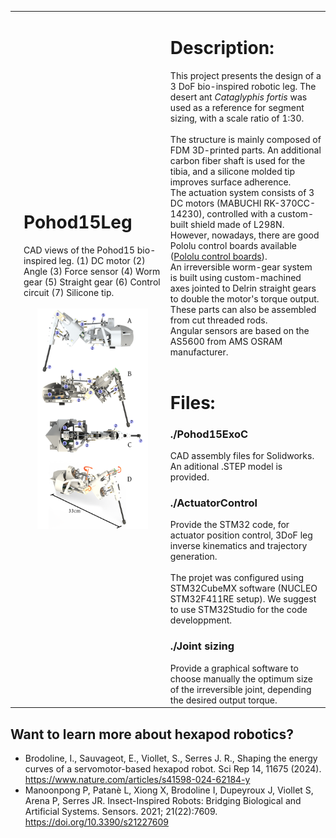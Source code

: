<div align="center">
<table border="0">
 <tr>
    <td><td><h1> Pohod15Leg </h1>
    CAD views of the Pohod15 bio-inspired leg. (1) DC motor (2) Angle (3) Force sensor (4) Worm gear (5) Straight gear (6) Control circuit (7) Silicone tip.<br><br>  
      <div align="center">
      <img src="pohodLegs.png" width="80%" height="80%"/>
    </div>
    </td></td>
    <td>
    <h1> Description: </h1>
    This project presents the design of a 3 DoF bio-inspired robotic leg. The desert ant <i>Cataglyphis fortis</i> was used as a reference for segment sizing, with a scale ratio of 1:30.<br><br>
The structure is mainly composed of FDM 3D-printed parts. An additional carbon fiber shaft is used for the tibia, and a silicone molded tip improves surface adherence.<br>  
The actuation system consists of 3 DC motors (MABUCHI RK-370CC-14230), controlled with a custom-built shield made of L298N. However, nowadays, there are good Pololu control boards available (<a href="https://www.pololu.com/category/10/brushed-dc-motor-controllers">Pololu control boards</a>).<br>  
An irreversible worm-gear system is built using custom-machined axes jointed to Delrin straight gears to double the motor's torque output. These parts can also be assembled from cut threaded rods.<br>  
Angular sensors are based on the AS5600 from AMS OSRAM manufacturer. <br><br>
    <h1>  Files: </h1>
    <h3>./Pohod15ExoC</h3>
              CAD assembly files for Solidworks. An aditional .STEP model is provided.
    <h3>./ActuatorControl</h3>
              Provide the STM32 code, for actuator position control, 3DoF leg inverse kinematics and trajectory generation.  <br><br>
              The projet was configured using STM32CubeMX software (NUCLEO STM32F411RE setup). We suggest to use STM32Studio for the code developpment.   
    <h3>./Joint sizing  </h3> 
              Provide a graphical software to choose manually the optimum size of the irreversible joint, depending the desired output torque.
    </td>
 </tr>
</table>
</div>
  
## Want to learn more about hexapod robotics?  
- Brodoline, I., Sauvageot, E., Viollet, S., Serres J. R., Shaping the energy curves of a servomotor-based hexapod robot. Sci Rep 14, 11675 (2024).
  <a href="https://doi.org/10.1038/s41598-024-62184-y">https://www.nature.com/articles/s41598-024-62184-y</a>
- Manoonpong P, Patanè L, Xiong X, Brodoline I, Dupeyroux J, Viollet S, Arena P, Serres JR. Insect-Inspired Robots: Bridging Biological and Artificial Systems. Sensors. 2021; 21(22):7609.
<a href="https://www.mdpi.com/1424-8220/21/22/7609">https://doi.org/10.3390/s21227609</a>  
 
        
